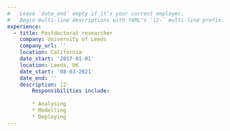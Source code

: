 ```yaml
---
#   Leave `date_end` empty if it's your current employer.
#   Begin multi-line descriptions with YAML's `|2-` multi-line prefix.
experience:
  - title: Postdoctoral researcher
    company: University of Leeds
    company_url: ''
    location: California
    date_start: '2017-01-01'
    location: Leeds, UK
    date_start: '08-03-2021'
    date_end: ''
    description: |2-
        Responsibilities include:
        
        * Analysing
        * Modelling
        * Deploying 
---
```

